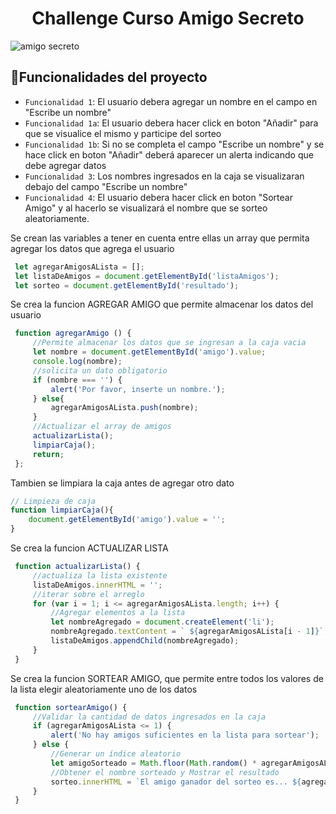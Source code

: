 <h1 align="center"> Challenge Curso Amigo Secreto </h1>

![amigo secreto](https://github.com/user-attachments/assets/41eafe6a-1baf-4f72-8b7b-a5e8d7312023)



## :hammer:Funcionalidades del proyecto

- `Funcionalidad 1`: El usuario debera agregar un nombre en el campo en "Escribe un nombre"
- `Funcionalidad 1a`: El usuario debera hacer click en boton "Añadir" para que se visualice el mismo y participe del sorteo
- `Funcionalidad 1b`: Si no se completa el campo "Escribe un nombre" y se hace click en boton "Añadir" deberá aparecer un alerta indicando 
   que debe agregar datos
- `Funcionalidad 3`: Los nombres ingresados en la caja se visualizaran debajo del campo "Escribe un nombre"
- `Funcionalidad 4`: El usuario debera hacer click en boton "Sortear Amigo" y al hacerlo se visualizará el nombre que se sorteo 
   aleatoriamente.

Se crean las variables a tener en cuenta entre ellas un array que permita agregar los datos que agrega el usuario
```javascript
 let agregarAmigosALista = [];
 let listaDeAmigos = document.getElementById('listaAmigos');
 let sorteo = document.getElementById('resultado');
```

 Se crea la funcion AGREGAR AMIGO que permite almacenar los datos del usuario
```javascript
 function agregarAmigo () {
     //Permite almacenar los datos que se ingresan a la caja vacia
     let nombre = document.getElementById('amigo').value;
     console.log(nombre);
     //solicita un dato obligatorio
     if (nombre === '') {
         alert('Por favor, inserte un nombre.');
     } else{
         agregarAmigosALista.push(nombre);
     }
     //Actualizar el array de amigos
     actualizarLista();
     limpiarCaja();
     return;
 };
```


Tambien se limpiara la caja antes de agregar otro dato 
 ```javascript
 // Limpieza de caja
 function limpiarCaja(){
     document.getElementById('amigo').value = '';
 }
 ```


 Se crea la funcion ACTUALIZAR LISTA
```javascript
 function actualizarLista() {
     //actualiza la lista existente
     listaDeAmigos.innerHTML = '';
     //iterar sobre el arreglo
     for (var i = 1; i <= agregarAmigosALista.length; i++) {
         //Agregar elementos a la lista
         let nombreAgregado = document.createElement('li');
         nombreAgregado.textContent = ` ${agregarAmigosALista[i - 1]}`;
         listaDeAmigos.appendChild(nombreAgregado);
     }
 }
```

 
Se crea la funcion SORTEAR AMIGO, que permite entre todos los valores de la lista elegir aleatoriamente uno de los datos
```javascript
 function sortearAmigo() {
     //Validar la cantidad de datos ingresados en la caja
     if (agregarAmigosALista <= 1) {
         alert('No hay amigos suficientes en la lista para sortear');
     } else {
         //Generar un índice aleatorio
         let amigoSorteado = Math.floor(Math.random() * agregarAmigosALista.length);
         //Obtener el nombre sorteado y Mostrar el resultado
         sorteo.innerHTML = `El amigo ganador del sorteo es... ${agregarAmigosALista[amigoSorteado]} !!!!`;
     }
 }
```
